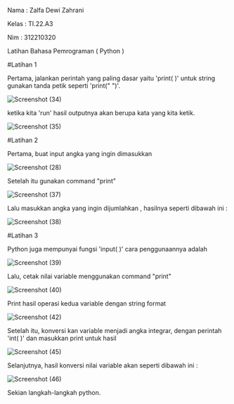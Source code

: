 Nama : Zalfa Dewi Zahrani

Kelas : TI.22.A3

Nim : 312210320

Latihan Bahasa Pemrograman ( Python )

#Latihan 1

Pertama, jalankan perintah yang paling dasar yaitu 'print( )' untuk string gunakan tanda petik seperti 'print(" ")'.

![Screenshot (34)](https://user-images.githubusercontent.com/115516617/197118639-802c8c78-de2e-4321-a1bb-1647d36c6025.png)

ketika kita 'run' hasil outputnya akan berupa kata yang kita ketik.

![Screenshot (35)](https://user-images.githubusercontent.com/115516617/197120313-7be14965-cc7d-4695-b000-7f1b733ceaaf.png)

#Latihan 2

Pertama, buat input angka yang ingin dimasukkan

![Screenshot (28)](https://user-images.githubusercontent.com/115516617/197120785-c740085b-7ceb-4f22-9e33-2d70d997b8d4.png)

Setelah itu gunakan command "print"

![Screenshot (37)](https://user-images.githubusercontent.com/115516617/197121575-d93d089b-7b07-45f4-a1a2-9e1c36a55f54.png)

Lalu masukkan angka yang ingin dijumlahkan , hasilnya seperti dibawah ini :

![Screenshot (38)](https://user-images.githubusercontent.com/115516617/197122405-3c42a3fd-88d4-4e66-ae05-4a3ae30dd6d2.png)

#Latihan 3

Python juga mempunyai fungsi 'input( )' cara penggunaannya adalah 

![Screenshot (39)](https://user-images.githubusercontent.com/115516617/197123430-4c6e36ab-07b8-4169-a261-1d3a84512101.png)

Lalu, cetak nilai variable menggunakan command "print"

![Screenshot (40)](https://user-images.githubusercontent.com/115516617/197124165-c414dbf5-fb9e-4f51-b546-e2d8d4b24847.png)

Print hasil operasi kedua variable dengan string format

![Screenshot (42)](https://user-images.githubusercontent.com/115516617/197124737-33c253a3-8870-4332-974b-8c19be259401.png)

Setelah itu, konversi kan variable menjadi angka integrar, dengan perintah 'int( )' dan masukkan print untuk hasil

![Screenshot (45)](https://user-images.githubusercontent.com/115516617/197125698-7d66dc3a-d0c1-4658-ba34-6f5ea1eb46f1.png)

Selanjutnya, hasil konversi nilai variable akan seperti dibawah ini :

![Screenshot (46)](https://user-images.githubusercontent.com/115516617/197127131-03bcb5c2-6d79-4041-a787-2321ff229d8f.png)

Sekian langkah-langkah python.








